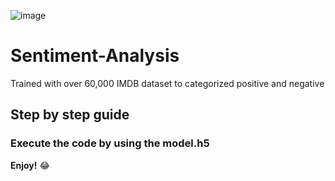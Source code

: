 <a><img alt = 'image' src="https://img.shields.io/badge/Spyder%20Ide-FF0000?style=for-the-badge&logo=spyder%20ide&logoColor=white"></a>

# Sentiment-Analysis
 Trained with over 60,000 IMDB dataset to categorized positive and negative

## Step by step guide

### Execute the code by using the model.h5
**Enjoy!** 😂




